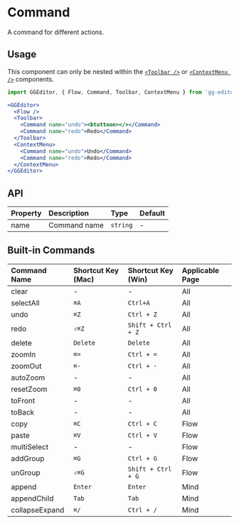 # Command

A command for different actions.

## Usage

This component can only be nested within the [`<Toolbar />`](./toolbar.en-US.md) or [`<ContextMenu />`](./contextMenu.en-US.md) components.

```jsx
import GGEditor, { Flow, Command, Toolbar, ContextMenu } from 'gg-editor';

<GGEditor>
  <Flow />
  <Toolbar>
    <Command name="undo"><btuttoon></></Command>
    <Command name="redo">Redo</Command>
  </Toolbar>
  <ContextMenu>
    <Command name="undo">Undo</Command>
    <Command name="redo">Redo</Command>
  </ContextMenu>
</GGEditor>
```

## API

| Property | Description | Type | Default |
| :--- | :--- | :--- | :--- |
| name | Command name | `string` | - |

## Built-in Commands

|  Command Name | Shortcut Key (Mac) | Shortcut Key (Win) | Applicable Page |
| :--- | :--- | :--- | :--- |
| clear | - | - | All |
| selectAll | `⌘A` | `Ctrl+A` | All |
| undo | `⌘Z` | `Ctrl + Z` | All |
| redo | `⇧⌘Z` | `Shift + Ctrl + Z` | All |
| delete | `Delete` | `Delete` | All |
| zoomIn | `⌘=` | `Ctrl + =` | All |
| zoomOut | `⌘-` | `Ctrl + -` | All |
| autoZoom | - | - | All |
| resetZoom | `⌘0` | `Ctrl + 0` | All |
| toFront | - | - | All |
| toBack | - | - | All |
| copy | `⌘C` | `Ctrl + C` | Flow |
| paste | `⌘V` | `Ctrl + V` | Flow |
| multiSelect | - | - | Flow |
| addGroup | `⌘G` | `Ctrl + G` | Flow |
| unGroup | `⇧⌘G` | `Shift + Ctrl + G` | Flow |
| append | `Enter` | `Enter` | Mind |
| appendChild | `Tab` | `Tab` | Mind |
| collapseExpand | `⌘/` | `Ctrl + /` | Mind |
